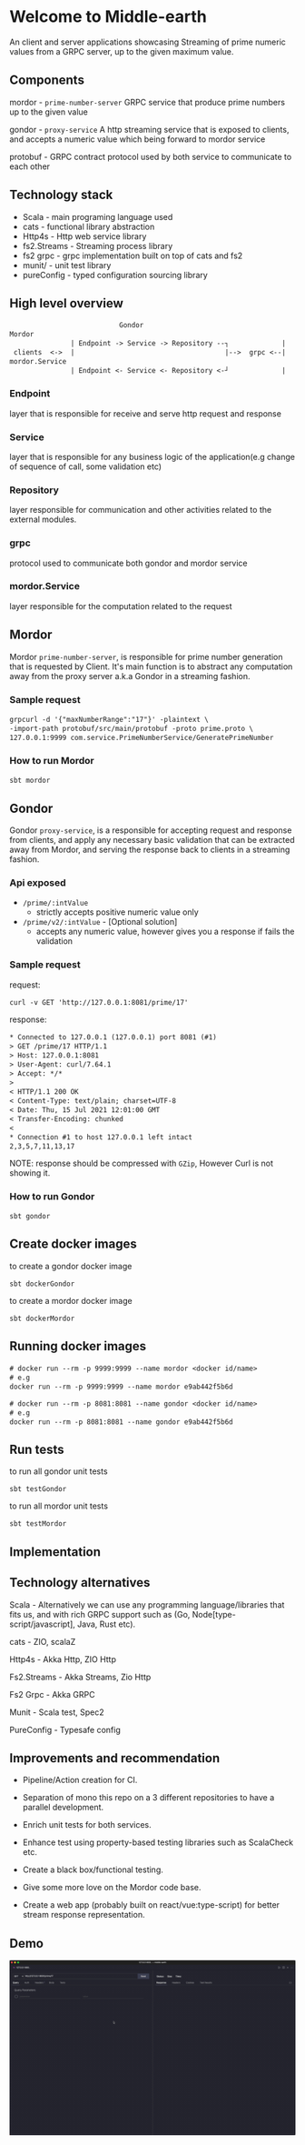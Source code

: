 # Welcome to Middle-earth

An client and server applications showcasing Streaming of prime numeric values from a GRPC server, up to the given maximum value.

## Components

mordor - `prime-number-server` GRPC service that produce prime numbers up to the given value

gondor - `proxy-service` A http streaming service that is exposed to clients, and accepts a numeric value which being forward to mordor service

protobuf - GRPC contract protocol used by both service to communicate to each other

## Technology stack

- Scala - main programing language used
- cats - functional library abstraction
- Http4s - Http web service library
- fs2.Streams - Streaming process library
- fs2 grpc - grpc implementation built on top of cats and fs2
- munit/ - unit test library
- pureConfig - typed configuration sourcing library

## High level overview

```docs
                           Gondor                                    Mordor
               | Endpoint -> Service -> Repository --┐             |
 clients  <->  |                                     |-->  grpc <--|  mordor.Service
               | Endpoint <- Service <- Repository <-┘             |
```

### Endpoint

layer that is responsible for receive and serve http request and response

### Service

layer that is responsible for any business logic of the application(e.g change of sequence of call, some validation etc)

### Repository

layer responsible for communication and other activities related to the external modules.

### grpc

protocol used to communicate both gondor and mordor service

### mordor.Service

layer responsible for the computation related to the request

## Mordor

Mordor `prime-number-server`, is responsible for prime number generation that is requested by Client. It's main function is to abstract any computation away from the proxy server a.k.a Gondor in a streaming fashion.

### Sample request

```curl
grpcurl -d '{"maxNumberRange":"17"}' -plaintext \
-import-path protobuf/src/main/protobuf -proto prime.proto \
127.0.0.1:9999 com.service.PrimeNumberService/GeneratePrimeNumber
```

### How to run Mordor

```shell
sbt mordor
```

## Gondor

Gondor `proxy-service`, is a responsible for accepting request and response from clients, and apply any necessary basic validation that can be extracted away from Mordor, and serving the response back to clients in a streaming fashion.

### Api exposed

- `/prime/:intValue`
  - strictly accepts positive numeric value only
- `/prime/v2/:intValue` - [Optional solution]
  - accepts any numeric value, however gives you a response if fails the validation

### Sample request

request:

```curl
curl -v GET 'http://127.0.0.1:8081/prime/17'
```

response:

```shell
* Connected to 127.0.0.1 (127.0.0.1) port 8081 (#1)
> GET /prime/17 HTTP/1.1
> Host: 127.0.0.1:8081
> User-Agent: curl/7.64.1
> Accept: */*
>
< HTTP/1.1 200 OK
< Content-Type: text/plain; charset=UTF-8
< Date: Thu, 15 Jul 2021 12:01:00 GMT
< Transfer-Encoding: chunked
<
* Connection #1 to host 127.0.0.1 left intact
2,3,5,7,11,13,17
```

NOTE: response should be compressed with `GZip`, However Curl is not showing it.

### How to run Gondor

```shell
sbt gondor
```

## Create docker images

to create a gondor docker image

```shell
sbt dockerGondor
```

to create a mordor docker image

```shell
sbt dockerMordor
```

## Running docker images

```docker
# docker run --rm -p 9999:9999 --name mordor <docker id/name>
# e.g
docker run --rm -p 9999:9999 --name mordor e9ab442f5b6d
```

```docker
# docker run --rm -p 8081:8081 --name gondor <docker id/name>
# e.g
docker run --rm -p 8081:8081 --name gondor e9ab442f5b6d
```

## Run tests

to run all gondor unit tests

```shell
sbt testGondor
```

to run all mordor unit tests

```shell
sbt testMordor
```

## Implementation

## Technology alternatives

Scala - Alternatively we can use any programming language/libraries that fits us, and with rich GRPC support such as (Go, Node[type-script/javascript], Java, Rust etc).

cats - ZIO, scalaZ

Http4s - Akka Http, ZIO Http

Fs2.Streams - Akka Streams, Zio Http

Fs2 Grpc - Akka GRPC

Munit - Scala test, Spec2

PureConfig - Typesafe config

## Improvements and recommendation

- Pipeline/Action creation for CI.

- Separation of mono this repo on a 3 different repositories to have a parallel development.

- Enrich unit tests for both services.

- Enhance test using property-based testing libraries such as ScalaCheck etc.

- Create a black box/functional testing.

- Give some more love on the Mordor code base.

- Create a web app (probably built on react/vue:type-script) for better stream response representation.

## Demo

![Demo](demo/demo.gif)
